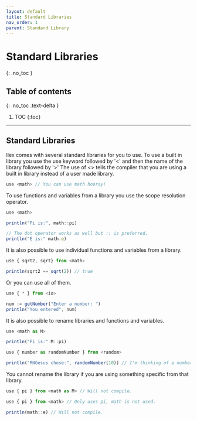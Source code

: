 ```yaml
---
layout: default
title: Standard Libraries
nav_order: 1
parent: Standard Library
---
```


# Standard Libraries
{: .no_toc }

## Table of contents
{: .no_toc .text-delta }

1. TOC
{:toc}

---

## Standard Libraries

Ilex comes with several standard libraries for you to use. To use a built in library you use the use keyword followed by '<' and then the name of the library followed by '>' The use of <> tells the compiler that you are using a built in library instead of a user made library.

```ts
use <math> // You can use math hooray!
```

To use functions and variables from a library you use the scope resolution operator.

```ts
use <math>

println("Pi is:", math::pi)

// The dot operator works as well but :: is preferred.
println("E is:" math.e)
```

It is also possible to use individual functions and variables from a library.

```ts
use { sqrt2, sqrt} from <math>

println(sqrt2 == sqrt(2)) // true
```

Or you can use all of them.

```ts
use { * } from <io>

num := getNumber("Enter a number: ")
println("You entered", num)
```

It is also possible to rename libraries and functions and variables.

```ts
use <math as M>

println("Pi is:" M::pi)
```

```ts
use { number as randomNumber } from <random>

println("RNGesus chose:", randomNumber(10)) // I'm thinking of a number between 1 and 10...
```

You cannot rename the library if you are using something specific from that library.

```ts
use { pi } from <math as M> // Will not compile.
```

```ts
use { pi } from <math> // Only uses pi, math is not used.

println(math::e) // Will not compile.
```
